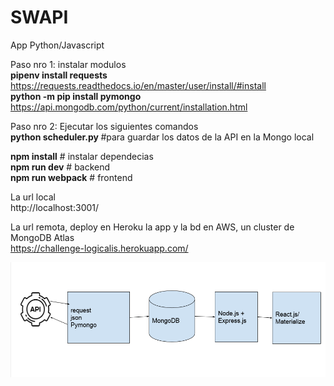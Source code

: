 # SWAPI
App Python/Javascript

Paso nro 1: instalar modulos <br />
<b>pipenv install requests</b>           https://requests.readthedocs.io/en/master/user/install/#install <br />
<b>python -m pip install pymongo </b>    https://api.mongodb.com/python/current/installation.html <br />

Paso nro 2: Ejecutar los siguientes comandos <br />
<b>python scheduler.py </b>  #para guardar los datos de la API en la Mongo local <br />

<b>npm install</b>          # instalar dependecias <br />
<b>npm run dev</b>          # backend <br />
<b>npm run webpack</b>      # frontend <br />

La url local<br />
http://localhost:3001/

La url remota, deploy en Heroku la app y la bd en AWS, un cluster de MongoDB Atlas <br />
https://challenge-logicalis.herokuapp.com/<br />


![Arquitectura](https://github.com/T-DiegoF/SWAPI/blob/master/diagrama.png)

